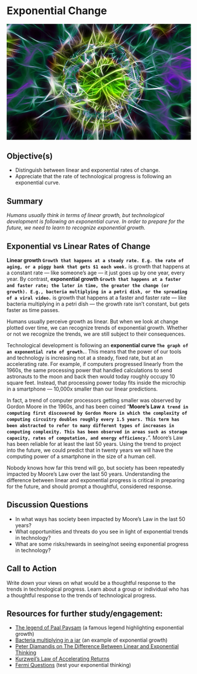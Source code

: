 # Exponential Change

![Image](./assets/lesson4.jpg)
## Objective(s)
- Distinguish between linear and exponential rates of change.
- Appreciate that the rate of technological progress is following an exponential curve.

## Summary
_Humans usually think in terms of linear growth, but technological development is following an exponential curve. In order to prepare for the future, we need to learn to recognize exponential growth._

## Exponential vs Linear Rates of Change
**Linear growth `Growth that happens at a steady rate. E.g. the rate of aging, or a piggy bank that gets $1 each week.`** is growth that happens at a constant rate — like someone’s age — it just goes up by one year, every year. By contrast, **exponential growth `Growth that happens at a faster and faster rate; the later in time, the greater the change (or growth). E.g., bacteria multiplying in a petri dish, or the spreading of a viral video.`** is growth that happens at a faster and faster rate — like bacteria multiplying in a petri dish — the growth rate isn’t constant, but gets faster as time passes.

Humans usually perceive growth as linear. But when we look at change plotted over time, we can recognize trends of exponential growth. Whether or not we recognize the trends, we are still subject to their consequences.

Technological development is following an **exponential curve `The graph of an exponential rate of growth.`**. This means that the power of our tools and technology is increasing not at a steady, fixed rate, but at an accelerating rate. For example, if computers progressed linearly from the 1960s, the same processing power that handled calculations to send astronauts to the moon and back then would today roughly occupy 10 square feet. Instead, that processing power today fits inside the microchip in a smartphone — 10,000x smaller than our linear predictions.

In fact, a trend of computer processors getting smaller was observed by Gordon Moore in the 1960s, and has been coined “**Moore’s Law `A trend in computing first discovered by Gordon Moore in which the complexity of computing circuitry doubles roughly every 1.5 years. This term has been abstracted to refer to many different types of increases in computing complexity. This has been observed in areas such as storage capacity, rates of computation, and energy efficiency.`**”. Moore’s Law has been reliable for at least the last 50 years. Using the trend to project into the future, we could predict that in twenty years we will have the computing power of a smartphone in the size of a human cell.

Nobody knows how far this trend will go, but society has been repeatedly impacted by Moore’s Law over the last 50 years. Understanding the difference between linear and exponential progress is critical in preparing for the future, and should prompt a thoughtful, considered response.

## Discussion Questions
- In what ways has society been impacted by Moore’s Law in the last 50 years?
- What opportunities and threats do you see in light of exponential trends in technology?
- What are some risks/rewards in seeing/not seeing exponential progress in technology?

## Call to Action
Write down your views on what would be a thoughtful response to the trends in technological progress.
Learn about a group or individual who has a thoughtful response to the trends of technological progress.

## Resources for further study/engagement:
- [The legend of Paal Paysam](http://www.singularitysymposium.com/exponential-growth.html) (a famous legend highlighting exponential growth)
- [Bacteria multiplying in a jar](https://www.youtube.com/watch?v=rT06ign4BEM) (an example of exponential growth)
- [Peter Diamandis on The Difference Between Linear and Exponential Thinking](http://bigthink.com/in-their-own-words/the-difference-between-linear-and-exponential-thinking)
- [Kurzweil’s Law of Accelerating Returns](http://www.kurzweilai.net/the-law-of-accelerating-returns)
- [Fermi Questions](http://www.fermiquestions.com/tutorial) (test your exponential thinking)
